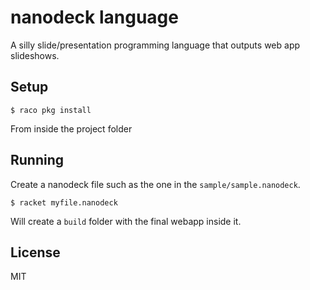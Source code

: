 nanodeck language
========

A silly slide/presentation programming language that outputs web app slideshows.

## Setup

`
$ raco pkg install
`

From inside the project folder

## Running

Create a nanodeck file such as the one in the `sample/sample.nanodeck`.

`
$ racket myfile.nanodeck
`

Will create a `build` folder with the final webapp inside it.

## License
MIT
